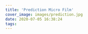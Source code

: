 ```yaml
---
title: 'Prediction Micro Film'
cover_image: images/prediction.jpg
date: 2020-07-05 16:38:24
tags:
---
```

